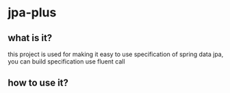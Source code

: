 # jpa-plus
## what is it?
this project is used for making it easy to use specification of spring data jpa, you can build specification use fluent call

## how to use it?
